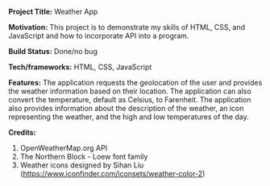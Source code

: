 **Project Title:** Weather App

**Motivation:** This project is to demonstrate my skills of HTML, CSS, and JavaScript and how to incorporate API into a program.

**Build Status:** Done/no bug

**Tech/frameworks:** HTML, CSS, JavaScript

**Features:** The application requests the geolocation of the user and provides the weather information based on their location. The application can also convert the temperature, default as Celsius, to Farenheit. The application also provides information about the description of the weather, an icon representing the weather, and the high and low temperatures of the day. 

**Credits:**
1. OpenWeatherMap.org API
2. The Northern Block - Loew font family
3. Weather icons designed by Sihan Liu (https://www.iconfinder.com/iconsets/weather-color-2)

